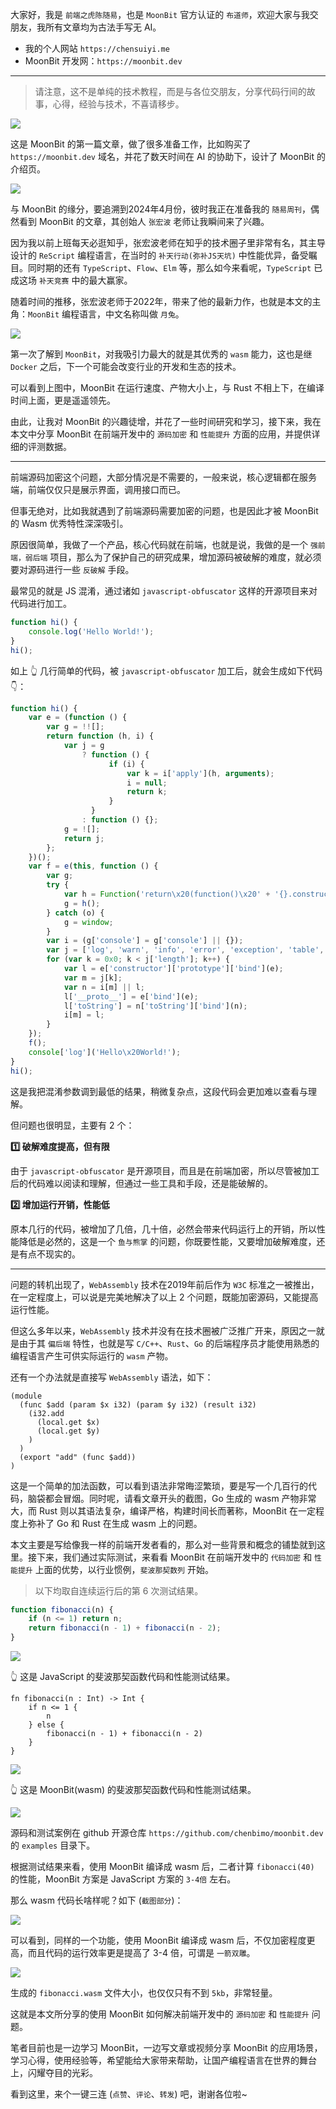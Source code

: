 大家好，我是 `前端之虎陈随易`，也是 `MoonBit` 官方认证的 `布道师`，欢迎大家与我交朋友，我所有文章均为古法手写无 AI。

- 我的个人网站 `https://chensuiyi.me`
- MoonBit 开发网：`https://moonbit.dev`

---

> 请注意，这不是单纯的技术教程，而是与各位交朋友，分享代码行间的故事，心得，经验与技术，不喜请移步。

![](https://static.yicode.tech/images/202507/20250707163212.png)

这是 MoonBit 的第一篇文章，做了很多准备工作，比如购买了 `https://moonbit.dev` 域名，并花了数天时间在 AI 的协助下，设计了 MoonBit 的介绍页。

![](https://static.yicode.tech/images/202507/20250707163417.png)

与 MoonBit 的缘分，要追溯到2024年4月份，彼时我正在准备我的 `随易周刊`，偶然看到 MoonBit 的文章，其创始人 `张宏波` 老师让我瞬间来了兴趣。

因为我以前上班每天必逛知乎，张宏波老师在知乎的技术圈子里非常有名，其主导设计的 `ReScript` 编程语言，在当时的 `补天行动(弥补JS天坑)` 中性能优异，备受瞩目。同时期的还有 `TypeScript`、`Flow`、`Elm` 等，那么如今来看呢，`TypeScript` 已成这场 `补天竞赛` 中的最大赢家。

随着时间的推移，张宏波老师于2022年，带来了他的最新力作，也就是本文的主角：`MoonBit` 编程语言，中文名称叫做 `月兔`。

![](https://static.yicode.tech/images/202507/20250707164801.png)

第一次了解到 `MoonBit`，对我吸引力最大的就是其优秀的 `wasm` 能力，这也是继 `Docker` 之后，下一个可能会改变行业的开发和生态的技术。

可以看到上图中，MoonBit 在运行速度、产物大小上，与 Rust 不相上下，在编译时间上面，更是遥遥领先。

由此，让我对 MoonBit 的兴趣徒增，并花了一些时间研究和学习，接下来，我在本文中分享 MoonBit 在前端开发中的 `源码加密` 和 `性能提升` 方面的应用，并提供详细的评测数据。

---

前端源码加密这个问题，大部分情况是不需要的，一般来说，核心逻辑都在服务端，前端仅仅只是展示界面，调用接口而已。

但事无绝对，比如我就遇到了前端源码需要加密的问题，也是因此才被 MoonBit 的 Wasm 优秀特性深深吸引。

原因很简单，我做了一个产品，核心代码就在前端，也就是说，我做的是一个 `强前端，弱后端` 项目，那么为了保护自己的研究成果，增加源码被破解的难度，就必须要对源码进行一些 `反破解` 手段。

最常见的就是 JS 混淆，通过诸如 `javascript-obfuscator` 这样的开源项目来对代码进行加工。

```js
function hi() {
    console.log('Hello World!');
}
hi();
```

如上 👆 几行简单的代码，被 `javascript-obfuscator` 加工后，就会生成如下代码 👇：

```js
function hi() {
    var e = (function () {
        var g = !![];
        return function (h, i) {
            var j = g
                ? function () {
                      if (i) {
                          var k = i['apply'](h, arguments);
                          i = null;
                          return k;
                      }
                  }
                : function () {};
            g = ![];
            return j;
        };
    })();
    var f = e(this, function () {
        var g;
        try {
            var h = Function('return\x20(function()\x20' + '{}.constructor(\x22return\x20this\x22)(\x20)' + ');');
            g = h();
        } catch (o) {
            g = window;
        }
        var i = (g['console'] = g['console'] || {});
        var j = ['log', 'warn', 'info', 'error', 'exception', 'table', 'trace'];
        for (var k = 0x0; k < j['length']; k++) {
            var l = e['constructor']['prototype']['bind'](e);
            var m = j[k];
            var n = i[m] || l;
            l['__proto__'] = e['bind'](e);
            l['toString'] = n['toString']['bind'](n);
            i[m] = l;
        }
    });
    f();
    console['log']('Hello\x20World!');
}
hi();
```

这是我把混淆参数调到最低的结果，稍微复杂点，这段代码会更加难以查看与理解。

但问题也很明显，主要有 2 个：

**1️⃣ 破解难度提高，但有限**

由于 `javascript-obfuscator` 是开源项目，而且是在前端加密，所以尽管被加工后的代码难以阅读和理解，但通过一些工具和手段，还是能破解的。

**2️⃣ 增加运行开销，性能低**

原本几行的代码，被增加了几倍，几十倍，必然会带来代码运行上的开销，所以性能降低是必然的，这是一个 `鱼与熊掌` 的问题，你既要性能，又要增加破解难度，还是有点不现实的。

---

问题的转机出现了，`WebAssembly` 技术在2019年前后作为 `W3C` 标准之一被推出，在一定程度上，可以说是完美地解决了以上 2 个问题，既能加密源码，又能提高运行性能。

但这么多年以来，`WebAssembly` 技术并没有在技术圈被广泛推广开来，原因之一就是由于其 `偏后端` 特性，也就是写 `C/C++`、`Rust`、`Go` 的后端程序员才能使用熟悉的编程语言产生可供实际运行的 `wasm` 产物。

还有一个办法就是直接写 `WebAssembly` 语法，如下：

```wat
(module
  (func $add (param $x i32) (param $y i32) (result i32)
    (i32.add
      (local.get $x)
      (local.get $y)
    )
  )
  (export "add" (func $add))
)
```

这是一个简单的加法函数，可以看到语法非常晦涩繁琐，要是写一个几百行的代码，脑袋都会冒烟。同时呢，请看文章开头的截图，Go 生成的 wasm 产物非常大，而 Rust 则以其语法复杂，编译严格，构建时间长而著称，MoonBit 在一定程度上弥补了 Go 和 Rust 在生成 wasm 上的问题。

本文主要是写给像我一样的前端开发者看的，那么对一些背景和概念的铺垫就到这里。接下来，我们通过实际测试，来看看 MoonBit 在前端开发中的 `代码加密` 和 `性能提升` 上面的优势，以行业惯例，`斐波那契数列` 开始。

> 以下均取自连续运行后的第 6 次测试结果。

```js
function fibonacci(n) {
    if (n <= 1) return n;
    return fibonacci(n - 1) + fibonacci(n - 2);
}
```

![](https://static.yicode.tech/images/202507/20250707182906.png)

👆 这是 JavaScript 的斐波那契函数代码和性能测试结果。

```moonbit
fn fibonacci(n : Int) -> Int {
    if n <= 1 {
        n
    } else {
        fibonacci(n - 1) + fibonacci(n - 2)
    }
}
```

![](https://static.yicode.tech/images/202507/20250707182944.png)

👆 这是 MoonBit(wasm) 的斐波那契函数代码和性能测试结果。

![](https://static.yicode.tech/images/202507/20250707184151.png)

源码和测试案例在 github 开源仓库 `https://github.com/chenbimo/moonbit.dev` 的 `examples` 目录下。

根据测试结果来看，使用 MoonBit 编译成 wasm 后，二者计算 `fibonacci(40)` 的性能，MoonBit 方案是 JavaScript 方案的 `3-4倍` 左右。

那么 wasm 代码长啥样呢？如下 (`截图部分`)：

![](https://static.yicode.tech/images/202507/20250707183632.png)

可以看到，同样的一个功能，使用 MoonBit 编译成 wasm 后，不仅加密程度更高，而且代码的运行效率更是提高了 3-4 倍，可谓是 `一箭双雕`。

![](https://static.yicode.tech/images/202507/20250707183845.png)

生成的 `fibonacci.wasm` 文件大小，也仅仅只有不到 `5kb`，非常轻量。

这就是本文所分享的使用 MoonBit 如何解决前端开发中的 `源码加密` 和 `性能提升` 问题。

笔者目前也是一边学习 MoonBit，一边写文章或视频分享 MoonBit 的应用场景，学习心得，使用经验等，希望能给大家带来帮助，让国产编程语言在世界的舞台上，闪耀夺目的光彩。

看到这里，来个一键三连 (`点赞`、`评论`、`转发`) 吧，谢谢各位啦~

